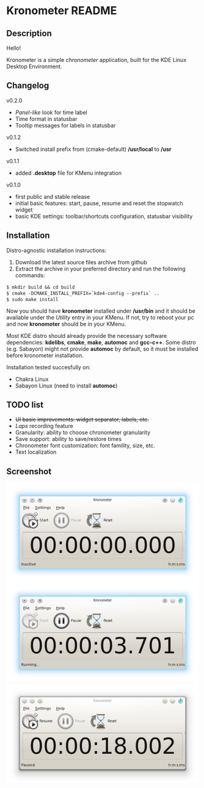 Kronometer README
=================

Description
-----------
Hello!

Kronometer is a simple *chronometer* application, built for the KDE Linux Desktop Environment.

Changelog
---------

v0.2.0
* *Panel-like* look for time label
* Time format in statusbar
* Tooltip messages for labels in statusbar

v0.1.2
* Switched install prefix from (cmake-default) **/usr/local** to **/usr**

v0.1.1
* added **.desktop** file for KMenu integration

v0.1.0
* first public and stable release
* initial basic features: start, pause, resume and reset the stopwatch widget
* basic KDE settings: toolbar/shortcuts configuration, statusbar visibility

Installation
------------

Distro-agnostic installation instructions:

1. Download the latest source files archive from github
2. Extract the archive in your preferred directory and run the following commands:

```
$ mkdir build && cd build
$ cmake -DCMAKE_INSTALL_PREFIX=`kde4-config --prefix` ..
$ sudo make install
```

Now you should have **kronometer** installed under **/usr/bin** and it should be available under the *Utility* entry in your KMenu.
If not, try to reboot your pc and now **kronomoter** should be in your KMenu.

Most KDE distro should already provide the necessary software dependencies: **kdelibs**, **cmake**, **make**, **automoc** and **gcc-c++**.
Some distro (e.g. Sabayon) might not provide **automoc** by default, so it must be installed before kronometer installation.

Installation tested succesfully on:

* Chakra Linux
* Sabayon Linux (need to install **automoc**)

TODO list
---------

* ~~UI basic improvements: widget separator, labels, etc.~~
* *Laps* recording feature
* Granularity: ability to choose chronometer granularity
* Save support: ability to save/restore times
* Chronometer font customization: font famility, size, etc.
* Text localization

Screenshot
----------

[![kronometer inactive](img/screen-v0.2.x/kronometer-inactive.png?raw=true)](img/screen-v0.2.x/kronometer-inactive.png?raw=true)
[![kronometer running](img/screen-v0.2.x/kronometer-running.png?raw=true)](img/screen-v0.2.x/kronometer-running.png?raw=true)
[![kronometer paused](img/screen-v0.2.x/kronometer-paused.png?raw=true)](img/screen-v0.2.x/kronometer-paused.png?raw=true)

